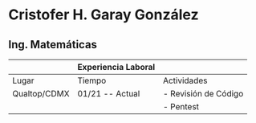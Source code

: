 # Cristofer H. Garay González
## Ing. Matemáticas

|       | Experiencia Laboral |      |
| :---        |    :----   |  :--- |
| Lugar       |  Tiempo      | Actividades   |
| Qualtop/CDMX     |  01/21 -- Actual       | - Revisión de Código |
| | | - Pentest |
